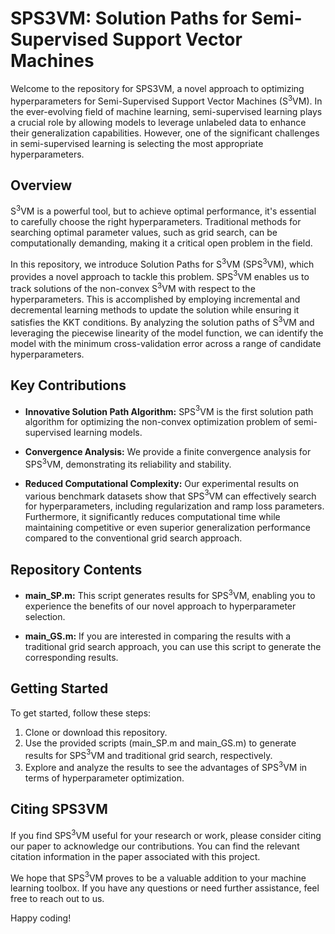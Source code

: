 # SPS3VM: Solution Paths for Semi-Supervised Support Vector Machines

Welcome to the repository for SPS3VM, a novel approach to optimizing hyperparameters for Semi-Supervised Support Vector Machines (S$^3$VM). In the ever-evolving field of machine learning, semi-supervised learning plays a crucial role by allowing models to leverage unlabeled data to enhance their generalization capabilities. However, one of the significant challenges in semi-supervised learning is selecting the most appropriate hyperparameters.

## Overview

S$^3$VM is a powerful tool, but to achieve optimal performance, it's essential to carefully choose the right hyperparameters. Traditional methods for searching optimal parameter values, such as grid search, can be computationally demanding, making it a critical open problem in the field.

In this repository, we introduce Solution Paths for S$^3$VM (SPS$^3$VM), which provides a novel approach to tackle this problem. SPS$^3$VM enables us to track solutions of the non-convex S$^3$VM with respect to the hyperparameters. This is accomplished by employing incremental and decremental learning methods to update the solution while ensuring it satisfies the KKT conditions. By analyzing the solution paths of S$^3$VM and leveraging the piecewise linearity of the model function, we can identify the model with the minimum cross-validation error across a range of candidate hyperparameters. 

## Key Contributions

- **Innovative Solution Path Algorithm:** SPS$^3$VM is the first solution path algorithm for optimizing the non-convex optimization problem of semi-supervised learning models.

- **Convergence Analysis:** We provide a finite convergence analysis for SPS$^3$VM, demonstrating its reliability and stability.

- **Reduced Computational Complexity:** Our experimental results on various benchmark datasets show that SPS$^3$VM can effectively search for hyperparameters, including regularization and ramp loss parameters. Furthermore, it significantly reduces computational time while maintaining competitive or even superior generalization performance compared to the conventional grid search approach.

## Repository Contents

- **main_SP.m:** This script generates results for SPS$^3$VM, enabling you to experience the benefits of our novel approach to hyperparameter selection.

- **main_GS.m:** If you are interested in comparing the results with a traditional grid search approach, you can use this script to generate the corresponding results.

## Getting Started

To get started, follow these steps:

1. Clone or download this repository.
2. Use the provided scripts (main_SP.m and main_GS.m) to generate results for SPS$^3$VM and traditional grid search, respectively.
3. Explore and analyze the results to see the advantages of SPS$^3$VM in terms of hyperparameter optimization.

## Citing SPS3VM

If you find SPS$^3$VM useful for your research or work, please consider citing our paper to acknowledge our contributions. You can find the relevant citation information in the paper associated with this project.

We hope that SPS$^3$VM proves to be a valuable addition to your machine learning toolbox. If you have any questions or need further assistance, feel free to reach out to us.

Happy coding!
